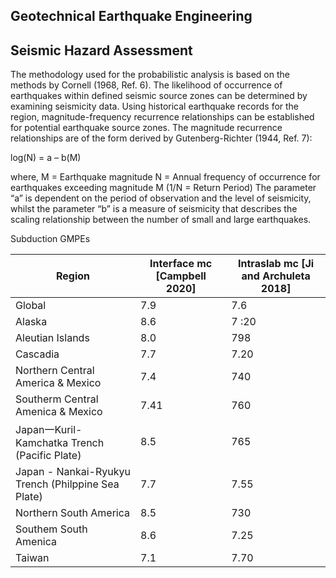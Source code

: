 ## Geotechnical Earthquake Engineering





## Seismic Hazard Assessment 

The methodology used for the probabilistic analysis is based on the methods by Cornell (1968, Ref. 6). The likelihood of occurrence of earthquakes within defined seismic source zones can be determined by examining seismicity data. Using historical earthquake records for the region, magnitude-frequency recurrence relationships can be established for potential earthquake source zones. The magnitude recurrence relationships are of the form derived by Gutenberg-Richter (1944, Ref. 7):

log(N) = a – b(M)

where, M = Earthquake magnitude
N = Annual frequency of occurrence for earthquakes exceeding magnitude M (1/N = Return Period)
The parameter “a” is dependent on the period of observation and the level of seismicity, whilst the parameter “b” is a measure of seismicity that describes the scaling relationship between the number of small and large earthquakes.



Subduction GMPEs



| Region                                             | Interface mc [Campbell 2020] | Intraslab mc [Ji and Archuleta 2018] |
| -------------------------------------------------- | ---------------------------- | ------------------------------------ |
| Global                                             | 7.9                          | 7.6                                  |
| Alaska                                             | 8.6                          | 7 :20                                |
| Aleutian Islands                                   | 8.0                          | 798                                  |
| Cascadia                                           | 7.7                          | 7.20                                 |
| Northern Central America & Mexico                  | 7.4                          | 740                                  |
| Southerm Central Amenica & Mexico                  | 7.41                         | 760                                  |
| Japan一Kuril-Kamchatka Trench (Pacific Plate)      | 8.5                          | 765                                  |
| Japan - Nankai-Ryukyu Trench (Philppine Sea Plate) | 7.7                          | 7.55                                 |
| Northern South America                             | 8.5                          | 730                                  |
| Southem South Amenica                              | 8.6                          | 7.25                                 |
| Taiwan                                             | 7.1                          | 7.70                                 |